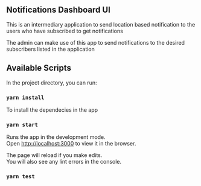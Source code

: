 ## Notifications Dashboard UI

This is an intermediary application to send location based notification to the users who have subscribed to get notifications

The admin can make use of this app to send notifications to the desired subscribers listed in the application
 

## Available Scripts

In the project directory, you can run:

### `yarn install`

To install the dependecies in the app

### `yarn start`

Runs the app in the development mode.\
Open [http://localhost:3000](http://localhost:3000) to view it in the browser.

The page will reload if you make edits.\
You will also see any lint errors in the console.

### `yarn test`

